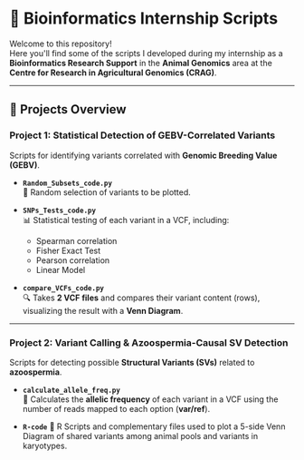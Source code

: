 # 🧬 Bioinformatics Internship Scripts

Welcome to this repository!  
Here you'll find some of the scripts I developed during my internship as a **Bioinformatics Research Support** in the **Animal Genomics** area at the **Centre for Research in Agricultural Genomics (CRAG)**.  

---

## 🚀 Projects Overview

### **Project 1: Statistical Detection of GEBV-Correlated Variants**
Scripts for identifying variants correlated with **Genomic Breeding Value (GEBV)**.

- **`Random_Subsets_code.py`**  
  🎲 Random selection of variants to be plotted.

- **`SNPs_Tests_code.py`**  
  📊 Statistical testing of each variant in a VCF, including:  
  - Spearman correlation  
  - Fisher Exact Test  
  - Pearson correlation  
  - Linear Model
    
- **`compare_VCFs_code.py`**  
  🔍 Takes **2 VCF files** and compares their variant content (rows), visualizing the result with a **Venn Diagram**.

---

### **Project 2: Variant Calling & Azoospermia-Causal SV Detection**
Scripts for detecting possible **Structural Variants (SVs)** related to **azoospermia**.

- **`calculate_allele_freq.py`**  
  🧪 Calculates the **allelic frequency** of each variant in a VCF using the number of reads mapped to each option (**var/ref**).

- **`R-code`**
   🧬 R Scripts and complementary files used to plot a 5-side Venn Diagram of shared variants among animal pools and variants in karyotypes. 
